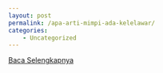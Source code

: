 ```yaml
---
layout: post
permalink: /apa-arti-mimpi-ada-kelelawar/
categories:
    - Uncategorized
---
```


[Baca Selengkapnya](/06)